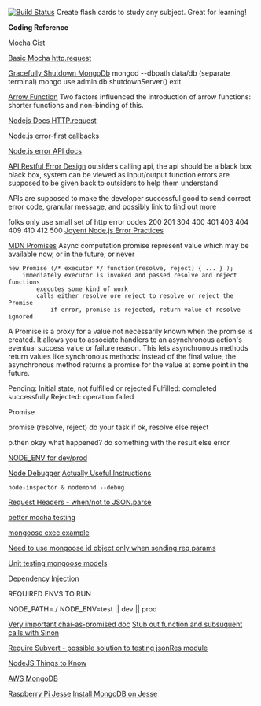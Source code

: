 [![Build Status](https://travis-ci.org/nbuhay/flashCards.svg?branch=master)](https://travis-ci.org/nbuhay/flashCards)
Create flash cards to study any subject.  Great for learning!

**Coding Reference**

[Mocha Gist](https://gist.github.com/samwize/8877226)

[Basic Mocha http.request](http://taylor.fausak.me/2013/02/17/testing-a-node-js-http-server-with-mocha/)

[Gracefully Shutdown MongoDb](https://docs.mongodb.com/manual/tutorial/manage-mongodb-processes/#StartingandStoppingMongo-SendingshutdownServer%28%29messagefromthemongoshell)
mongod --dbpath data/db
(separate terminal)
mongo
use admin
db.shutdownServer()
exit

[Arrow Function](https://developer.mozilla.org/en-US/docs/Web/JavaScript/Reference/Functions/Arrow_functions)
Two factors influenced the introduction of arrow functions: shorter functions and non-binding of this.

[Nodejs Docs HTTP.request](https://nodejs.org/dist/latest-v4.x/docs/api/http.html#http_http_request_options_callback)

[Node.js error-first callbacks](http://fredkschott.com/post/2014/03/understanding-error-first-callbacks-in-node-js/)

[Node.js error API docs](https://nodejs.org/api/errors.html)

[API Restful Error Design](https://apigee.com/about/blog/technology/restful-api-design-what-about-errors)
outsiders calling api, the api should be a black box
black box, system can be viewed as input/output function
errors are supposed to be given back to outsiders to help them understand 

APIs are supposed to make the developer successful
good to send correct error code, granular message, and possibly link to find out more

folks only use small set of http error codes
		200
		201
		304
		400
		401
		403
		404
		409
		410
		412
		500
[Joyent Node.js Error Practices](https://www.joyent.com/node-js/production/design/errors)

[MDN Promises](https://developer.mozilla.org/en-US/docs/Web/JavaScript/Reference/Global_Objects/Promise)
	Async computation
	promise represent value which may be available now, or in the future, or never

	new Promise (/* executor */ function(resolve, reject) { ... } );
		immediately executor is invoked and passed resolve and reject functions
			executes some kind of work
			calls either resolve ore reject to resolve or reject the Promise
				if error, promise is rejected, return value of resolve ignored

A Promise is a proxy for a value not necessarily known when the promise is created. It allows you to associate handlers to an asynchronous action's eventual success value or failure reason. This lets asynchronous methods return values like synchronous methods: instead of the final value, the asynchronous method returns a promise for the value at some point in the future.

Pending: Initial state, not fulfilled or rejected
Fulfilled: completed successfully
Rejected:  operation failed


Promise

promise (resolve, reject)
	do your task
		if ok, resolve
		else reject


p.then
	okay what happened?
		do something with the result
	else error

[NODE_ENV for dev/prod](http://himanshu.gilani.info/blog/2012/09/26/bootstraping-a-node-dot-js-app-for-dev-slash-prod-environment/)

[Node Debugger](https://github.com/node-inspector/node-inspector)
[Actually Useful Instructions](http://kurtle.io/2015/11/01/how-to-set-up-node-inspector.html)

	node-inspector & nodemond --debug

[Request Headers - when/not to JSON.parse](http://stackoverflow.com/questions/8081701/i-keep-getting-uncaught-syntaxerror-unexpected-token-o)

[better mocha testing](http://stackoverflow.com/questions/35170626/running-multiple-mocha-test-files-for-mongoose-are-broken)

[mongoose exec example](http://www.summa.com/blog/avoiding-callback-hell-while-using-mongoose)

[Need to use mongoose id object only when sending req params](http://stackoverflow.com/questions/17223517/mongoose-casterror-cast-to-objectid-failed-for-value-object-object-at-path)

[Unit testing mongoose models](https://codeutopia.net/blog/2016/06/10/mongoose-models-and-unit-tests-the-definitive-guide/)

[Dependency Injection](https://blog.risingstack.com/dependency-injection-in-node-js/)

REQUIRED ENVS TO RUN

NODE_PATH=./
NODE_ENV=test || dev || prod

[Very important chai-as-promised doc](https://github.com/domenic/chai-as-promised)
[Stub out function and subsuquent calls with Sinon](http://stackoverflow.com/questions/27847377/using-sinon-to-stub-chained-mongoose-calls)

[Require Subvert - possible solution to testing jsonRes module](https://www.npmjs.com/package/require-subvert)

[NodeJS Things to Know](https://edgecoders.com/how-well-do-you-know-node-js-36b1473c01c8#.92m4l5dy5)

[AWS MongoDB](http://docs.aws.amazon.com/quickstart/latest/mongodb/architecture.html)

[Raspberry Pi Jesse](https://www.raspberrypi.org/blog/raspbian-jessie-is-here/)
[Install MongoDB on Jesse](https://meteor-universal.tumblr.com/post/113098361629/install-meteor-universal-on-raspberry-pi-model-b)